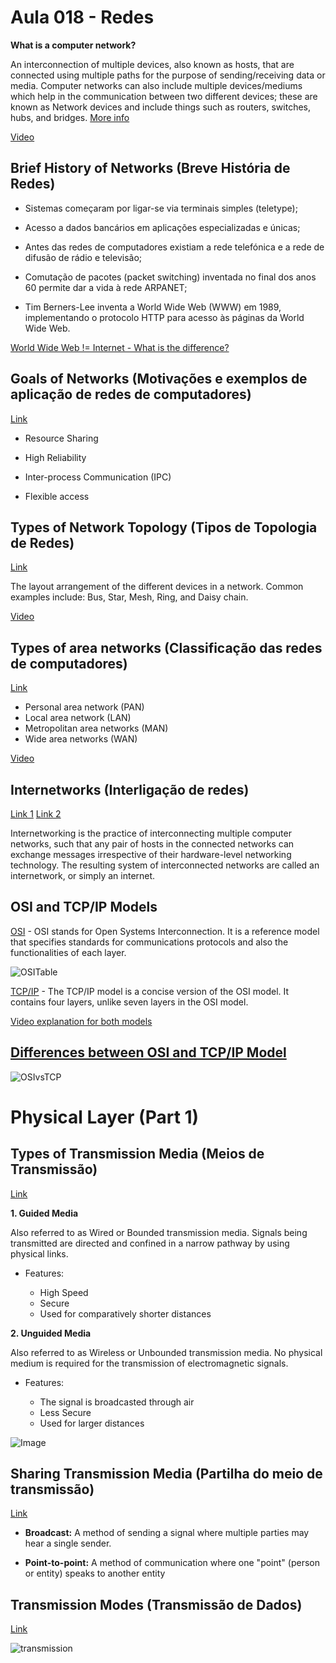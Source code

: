 # Aula 018 - Redes

**What is a computer network?**

An interconnection of multiple devices, also known as hosts, that are connected using multiple paths for the purpose of sending/receiving data or media. Computer networks can also include multiple devices/mediums which help in the communication between two different devices; these are known as Network devices and include things such as routers, switches, hubs, and bridges. [More info](https://www.geeksforgeeks.org/network-devices-hub-repeater-bridge-switch-router-gateways/?ref=lbp)

[Video](https://youtu.be/1cS5JPULDdY?list=PLG49S3nxzAnnOmvg5UGVenB_qQgsh01uC)

## Brief History of Networks (Breve História de Redes)

- Sistemas começaram por ligar-se via terminais simples (teletype);

- Acesso a dados bancários em aplicações especializadas e únicas;

- Antes das redes de computadores existiam a rede telefónica e a rede de difusão de rádio e televisão;

- Comutação de pacotes (packet switching) inventada no final dos anos 60 permite dar a vida à rede ARPANET;

- Tim Berners-Lee inventa a World Wide Web (WWW) em 1989, implementando o protocolo HTTP para acesso às páginas da World Wide Web.

[World Wide Web != Internet - What is the difference?](https://www.lifewire.com/difference-between-the-internet-and-the-web-2483335)


## Goals of Networks (Motivações e exemplos de aplicação de redes de computadores)

[Link](https://www.geeksforgeeks.org/goals-of-networks/?ref=lbp)

- Resource Sharing

- High Reliability

- Inter-process Communication (IPC)

- Flexible access

## Types of Network Topology (Tipos de Topologia de Redes)

[Link](https://www.geeksforgeeks.org/types-of-network-topology/?ref=lbp)

The layout arrangement of the different devices in a network. Common examples include: Bus, Star, Mesh, Ring, and Daisy chain. 

[Video](https://www.youtube.com/watch?v=zbqrNg4C98U)

## Types of area networks (Classificação das redes de computadores)

[Link](https://www.geeksforgeeks.org/types-of-area-networks-lan-man-and-wan/?ref=lbp)

- Personal area network (PAN)
- Local area network (LAN)
- Metropolitan area networks (MAN)
- Wide area networks (WAN)

[Video](https://youtu.be/lYIYcP4DSp8?list=PLG49S3nxzAnnOmvg5UGVenB_qQgsh01uC-9)

## Internetworks (Interligação de redes)

[Link 1](https://en.wikipedia.org/wiki/Internetworking)
[Link 2](https://ecomputernotes.com/computernetworkingnotes/computer-network/internetworks)

Internetworking is the practice of interconnecting multiple computer networks, such that any pair of hosts in the connected networks can exchange messages irrespective of their hardware-level networking technology. The resulting system of interconnected networks are called an internetwork, or simply an internet.

## OSI and TCP/IP Models

[OSI](https://www.geeksforgeeks.org/layers-of-osi-model/?ref=lbp) - OSI stands for Open Systems Interconnection. It is a reference model that specifies standards for communications protocols and also the functionalities of each layer. 

![OSITable](/sysadmin-upskill2022/assets/images/osimodel.png)

[TCP/IP](https://www.geeksforgeeks.org/tcp-ip-model/?ref=lbp) - The TCP/IP model is a concise version of the OSI model. It contains four layers, unlike seven layers in the OSI model.

[Video explanation for both models](https://www.youtube.com/watch?v=3b_TAYtzuho)

## [Differences between OSI and TCP/IP Model](https://testbook.com/learn/difference-between-tcp-ip-and-osi-model/)

![OSIvsTCP](/sysadmin-upskill2022/assets/images/osivstcp.jpg)

# Physical Layer (Part 1)

## Types of Transmission Media (Meios de Transmissão)

[Link](https://www.geeksforgeeks.org/types-transmission-media/?ref=lbp)

**1. Guided Media**

Also referred to as Wired or Bounded transmission media. Signals being transmitted are directed and confined in a narrow pathway by using physical links.

- Features:

    - High Speed
    - Secure
    - Used for comparatively shorter distances

**2. Unguided Media**

Also referred to as Wireless or Unbounded transmission media. No physical medium is required for the transmission of electromagnetic signals.

- Features:

    - The signal is broadcasted through air
    - Less Secure
    - Used for larger distances

![Image](http://ecomputernotes.com/images/Types-of-Transmission-Media.jpg)

## Sharing Transmission Media (Partilha do meio de transmissão)

[Link](https://mike.passwall.com/networking/bcastvsppp.html)

- **Broadcast:** A method of sending a signal where multiple parties may hear a single sender.

- **Point-to-point:** A method of communication where one "point" (person or entity) speaks to another entity

## Transmission Modes (Transmissão de Dados)

[Link](https://www.geeksforgeeks.org/transmission-modes-computer-networks/?ref=lbp)

![transmission](/sysadmin-upskill2022/assets/images/transmissiontable.png)